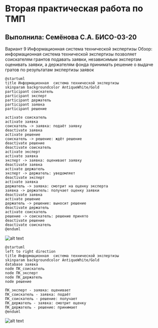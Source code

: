 # Вторая практическая работа по ТМП

## Выполнила: Семёнова С.А. БИСО-03-20

Вариант 9
Информационная система технической экспертизы
Обзор: информационная система технической экспертизы позволяет соискателям грантов подавать заявки, независимым экспертам оценивать заявки, а держателям фонда принимать решение о выдаче гратов по результатам экспертизы заявок

```
@startuml
title Информационная  система технической экспертизы
skinparam backgroundcolor AntiqueWhite/Gold
participant соискатель
participant эксперт
participant держатель
participant заявка
participant решение

activate соискатель
activate заявка
соискатель -> заявка: подаёт заявку
deactivate заявка
activate решение
соискатель -> решение: ждёт решение
deactivate решение
deactivate соискатель
activate эксперт
activate заявка
эксперт -> заявка: оценивает заявку
deactivate заявка
activate держатель
эксперт -> держатель: уведомляет
deactivate эксперт
activate заявка
держатель -> заявка: смотрит на оценку эксперта
заявка -> держатель: получает оценку заявки
deactivate заявка
activate решение
держатель -> решение: выносит решение
deactivate держатель
activate соискатель
решение -> соискатель: решение принято
deactivate решение
deactivate соискатель
@enduml
```
![alt text](https://github.com/Sofikoshka7/TMP/blob/main/lab2.2/Screenshot_5.png)

```
@startuml
left to right direction
title Информационная  система технической экспертизы
skinparam backgroundcolor AntiqueWhite/Gold
database заявка
node ПК_соискатель
node ПК_эксперт
node ПК_держатель
node решение

ПК_эксперт - заявка: оценивает
ПК_соискатель - заявка: подаёт
ПК_соискатель - решение: получает
ПК_держатель - заявка: смотрит оценку
ПК_держатель - решение: принимает
@enduml
```
![alt text](https://github.com/Sofikoshka7/TMP/blob/main/lab2.2/Screenshot_6.png)

